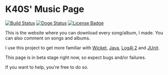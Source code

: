 # K40S' Music Page 
[![Build Status](http://ci.k40s.net/buildStatus/icon?job=music)](http://ci.k40s.net/job/music/) [![Doge Status](https://img.shields.io/badge/doge-approved-green.svg)](https://www.youtube.com/watch?v=sd4bqmP_460) [![License Badge](https://img.shields.io/badge/license-KOSSL-blue.svg)](http://lfuelling.github.io/kossl)

This is the website where you can download every song/album, I made. You can also comment on songs and albums.

I use this project to get more familiar with [Wicket](http://wicket.apache.org), [Java](http://java.com), [Log4j 2](http://logging.apache.org/log4j/2.x/) and [JUnit](http://junit.org/).

This page is in beta stage right now, so expect bugs and/or failures.

If you want to help, you're free to do so.
